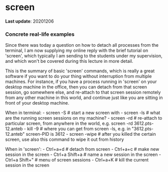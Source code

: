 # screen

**Last update**: 20201206





### Concrete real-life examples

Since there was today a question on how to detach all processes from the terminal, I am now supplying my online reply with the brief tutorial on 'screen', which typically I am sending to the students under my supervision, and which won't be covered during this lecture in more detail.

This is the summary of basic 'screen' commands, which is really a great software if you want to do your thing without interruption from multiple machines. For instance, if you have a process running in 'screen' on your desktop machine in the office, then you can detach from that screen session, go somewhere else, and re-attach to that screen session remotely from any other machine in this world, and continue just like you are sitting in front of your desktop machine.

  When in terminal:
  \- screen -S <name> # start a new screen with <name>
  \- screen -ls # what are the running screen sessions on my machine?
  \- screen -rd <screen-session-name> # re-attach to particular screen, from anywhere in the world, e.g. screen -rd 3612.pts-12.anteb
  \- kill -9 <screen-PID> # where <screen-PID> you can get from screen -ls, e.g. in "3612.pts-12.anteb" screen-PID is 3612
  \- screen -wipe <screen-name> # after you killed the certain screen, use also this command to wipe it out from history

  When in 'screen':
  \- Ctrl+a+d # detach from screen
  \- Ctrl+a+c # make new session in the screen
  \- Ctrl+a Shift+a # name a new session in the screen
  \- Ctrl+a Shift+" # menu of screen sessions
  \- Ctrl+a+K # kill the current session in the screen